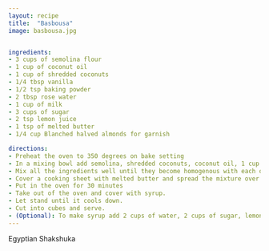```yaml
---
layout: recipe
title:  "Basbousa"
image: basbousa.jpg


ingredients:
- 3 cups of semolina flour
- 1 cup of coconut oil
- 1 cup of shredded coconuts
- 1/4 tbsp vanilla
- 1/2 tsp baking powder
- 2 tbsp rose water
- 1 cup of milk
- 3 cups of sugar
- 2 tsp lemon juice
- 1 tsp of melted butter
- 1/4 cup Blanched halved almonds for garnish

directions:
- Preheat the oven to 350 degrees on bake setting
- In a mixing bowl add semolina, shredded coconuts, coconut oil, 1 cup of sugar, milk, baking powder, and vanilla.
- Mix all the ingredients well until they become homogenous with each other
- Cover a cooking sheet with melted butter and spread the mixture over the cooking sheet
- Put in the oven for 30 minutes
- Take out of the oven and cover with syrup.
- Let stand until it cools down.
- Cut into cubes and serve.
- (Optional): To make syrup add 2 cups of water, 2 cups of sugar, lemon juice, and leave it on fire for 5 minutes
---
```


Egyptian Shakshuka
